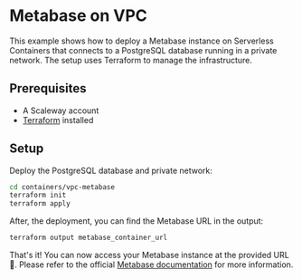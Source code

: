 # Metabase on VPC

This example shows how to deploy a Metabase instance on Serverless Containers that connects to a PostgreSQL database running in a private network. The setup uses Terraform to manage the infrastructure.

## Prerequisites

- A Scaleway account
- [Terraform](https://www.terraform.io/downloads.html) installed

## Setup

Deploy the PostgreSQL database and private network:

```bash
cd containers/vpc-metabase
terraform init
terraform apply
```

After, the deployment, you can find the Metabase URL in the output:

```bash
terraform output metabase_container_url
```

That's it! You can now access your Metabase instance at the provided URL 🎉. Please refer to the official [Metabase documentation](https://www.metabase.com/docs/latest/) for more information.
